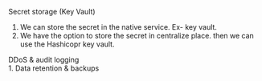 Secret storage (Key Vault) <br>
1. We can store the secret in the native service. Ex- key vault.
2. We have the option to store the secret in centralize place. then we can use the Hashicopr key vault.

DDoS & audit logging <br>
1. 
Data retention & backups <br>






